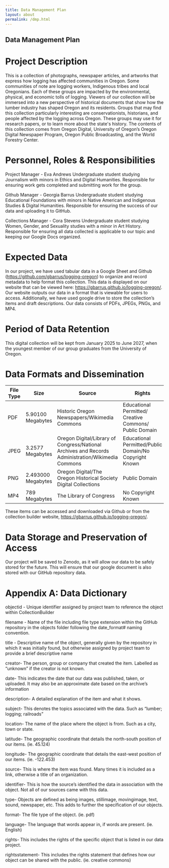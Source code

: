 ```yaml
---
title: Data Management Plan
layout: about
permalink: /dmp.html
---
```


## Data Management Plan

# Project Description
This is a collection of photographs, newspaper articles, and artworks that express how logging has affected communities in Oregon. Some communities of note are logging workers, Indigenous tribes and local Oregonians. Each of these groups are impacted by the environmental, physical, and economic tolls of logging. Viewers of our collection will be immersed into a new perspective of historical documents that show how the lumber industry has shaped Oregon and its residents. Groups that may find this collection particularly interesting are conservationists, historians, and people affected by the logging across Oregon. These groups may use it for research papers, or to learn more about the state's history. The contents of this collection comes from Oregon Digital, University of Oregon’s Oregon Digital Newspaper Program, Oregon Public Broadcasting, and the World Forestry Center. 

# Personnel, Roles & Responsibilities
Project Manager - Eva Andrews 
  Undergraduate student studying Journalism with minors in Ethics and Digital Humanities. Responsible for ensuring work gets completed and submitting work for the group.	
  
Github Manager - Georgia Barrus
	Undergraduate student studying Educational Foundations with minors in Native American and Indigenous Studies & Digital Humanities. Responsible for ensuring the success of our data and uploading it to GitHub.
 
Collections Manager - Cora Stevens
	Undergraduate student studying  Women, Gender, and Sexuality studies with a minor in Art History. Responsible for ensuring all data collected is applicable to our topic and keeping our Google Docs organized.
 
# Expected Data
In our project, we have used tabular data in a Google Sheet and Github (https://github.com/gbarrus/logging-oregon)  to organize and record metadata to help format this collection. This data is displayed on our website that can be viewed here: https://gbarrus.github.io/logging-oregon/. Our website outputs our data in a format that is viewable for users to access. Additionally, we have used google drive to store the collection’s items and draft descriptions. Our data consists of PDFs, JPEGs, PNGs, and  MP4. 

# Period of Data Retention
This digital collection will be kept  from January 2025 to June 2027, when the youngest member of our group graduates from the University of Oregon.

# Data Formats and Dissemination

| File Type | Size | Source | Rights |
| -------- | ------- | -------- | -------- |
| PDF | 5.90100 Megabytes | Historic Oregon Newspapers/Wikimedia Commons | Educational Permitted/ Creative Commons/ Public Domain |
| JPEG | 3.2577 Megabytes | Oregon Digital/Library of Congress/National Archives and Records Administration/Wikimedia Commons | Educational Permitted/Public Domain/No Copyright Known |
| PNG | 2.493000 Megabytes | Oregon Digital/The Oregon Historical Society Digital Collections | Public Domain |
| MP4 | 789 Megabytes | The Library of Congress | No Copyright Known |

These items can be accessed and downloaded via Github or from the collection builder website, https://gbarrus.github.io/logging-oregon/.

# Data Storage and Preservation of Access
Our project will be saved to Zenodo, as it will allow our data to be safely stored for the future. This will ensure that our google document is also stored with our GitHub repository data. 

# Appendix A: Data Dictionary
objectid - Unique identifier assigned by project team to reference the object within CollectionBuilder

filename - Name of the file including file type extension within the GitHub repository in the objects folder following the date_format# naming convention.

title - Descriptive name of the object, generally given by the repository in which it was initially found, but otherwise assigned by project team to provide a brief descriptive name

creator- The person, group or company that created the item. Labelled as “unknown” if the creator is not known.

date- This indicates the date that our data was published, taken, or uploaded. It may also be an approximate date based on the archive’s information

description- A detailed explanation of the item and what it shows. 

subject- This denotes the topics associated with the data. Such as “lumber; logging; railroads”

location- The name of the place where the object is from. Such as a city, town or state.

latitude- The geographic coordinate that details the north-south position of our items. (ie. 45.124)

longitude- The geographic coordinate that details the east-west position of our items. (ie. -122.453)

source- This is where the item was found. Many times it is included as a link, otherwise a title of an organization.

identifier- This is how the source’s identified the data in association with the object. Not all of our sources came with this data. 

type- Objects are defined as being images, stillimage, movingimage, text, sound, newspaper, etc. This adds to further the specification of our objects.

format- The file type of the object. (ie. pdf)

language- The language that words appear in, if words are present. (ie. English)

rights- This includes the rights of the specific object that is listed in our data project. 

rightsstatement- This includes the rights statement that defines how our object can be shared with the public. (ie. creative commons)
